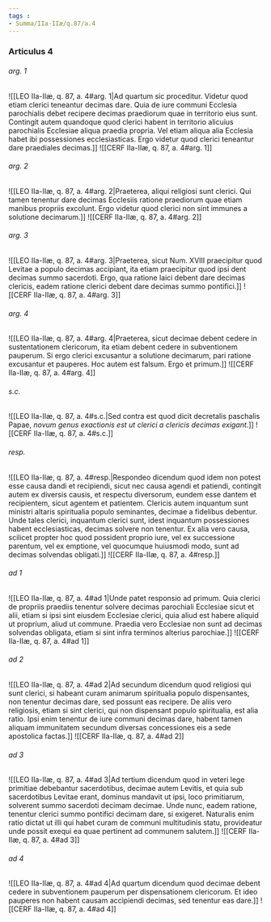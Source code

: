 ```yaml
---
tags : 
- Summa/IIa-IIæ/q.87/a.4
---
```


### Articulus 4

###### arg. 1
![[LEO IIa-IIæ, q. 87, a. 4#arg. 1|Ad quartum sic proceditur. Videtur quod etiam clerici teneantur decimas dare. Quia de iure communi Ecclesia parochialis debet recipere decimas praediorum quae in territorio eius sunt. Contingit autem quandoque quod clerici habent in territorio alicuius parochialis Ecclesiae aliqua praedia propria. Vel etiam aliqua alia Ecclesia habet ibi possessiones ecclesiasticas. Ergo videtur quod clerici teneantur dare praediales decimas.]]
![[CERF IIa-IIæ, q. 87, a. 4#arg. 1]]

###### arg. 2
![[LEO IIa-IIæ, q. 87, a. 4#arg. 2|Praeterea, aliqui religiosi sunt clerici. Qui tamen tenentur dare decimas Ecclesiis ratione praediorum quae etiam manibus propriis excolunt. Ergo videtur quod clerici non sint immunes a solutione decimarum.]]
![[CERF IIa-IIæ, q. 87, a. 4#arg. 2]]

###### arg. 3
![[LEO IIa-IIæ, q. 87, a. 4#arg. 3|Praeterea, sicut Num. XVIII praecipitur quod Levitae a populo decimas accipiant, ita etiam praecipitur quod ipsi dent decimas summo sacerdoti. Ergo, qua ratione laici debent dare decimas clericis, eadem ratione clerici debent dare decimas summo pontifici.]]
![[CERF IIa-IIæ, q. 87, a. 4#arg. 3]]

###### arg. 4
![[LEO IIa-IIæ, q. 87, a. 4#arg. 4|Praeterea, sicut decimae debent cedere in sustentationem clericorum, ita etiam debent cedere in subventionem pauperum. Si ergo clerici excusantur a solutione decimarum, pari ratione excusantur et pauperes. Hoc autem est falsum. Ergo et primum.]]
![[CERF IIa-IIæ, q. 87, a. 4#arg. 4]]

###### s.c.
![[LEO IIa-IIæ, q. 87, a. 4#s.c.|Sed contra est quod dicit decretalis paschalis Papae, *novum genus exactionis est ut clerici a clericis decimas exigant*.]]
![[CERF IIa-IIæ, q. 87, a. 4#s.c.]]

###### resp.
![[LEO IIa-IIæ, q. 87, a. 4#resp.|Respondeo dicendum quod idem non potest esse causa dandi et recipiendi, sicut nec causa agendi et patiendi, contingit autem ex diversis causis, et respectu diversorum, eundem esse dantem et recipientem, sicut agentem et patientem. Clericis autem inquantum sunt ministri altaris spiritualia populo seminantes, decimae a fidelibus debentur. Unde tales clerici, inquantum clerici sunt, idest inquantum possessiones habent ecclesiasticas, decimas solvere non tenentur. Ex alia vero causa, scilicet propter hoc quod possident proprio iure, vel ex successione parentum, vel ex emptione, vel quocumque huiusmodi modo, sunt ad decimas solvendas obligati.]]
![[CERF IIa-IIæ, q. 87, a. 4#resp.]]

###### ad 1
![[LEO IIa-IIæ, q. 87, a. 4#ad 1|Unde patet responsio ad primum. Quia clerici de propriis praediis tenentur solvere decimas parochiali Ecclesiae sicut et alii, etiam si ipsi sint eiusdem Ecclesiae clerici, quia aliud est habere aliquid ut proprium, aliud ut commune. Praedia vero Ecclesiae non sunt ad decimas solvendas obligata, etiam si sint infra terminos alterius parochiae.]]
![[CERF IIa-IIæ, q. 87, a. 4#ad 1]]

###### ad 2
![[LEO IIa-IIæ, q. 87, a. 4#ad 2|Ad secundum dicendum quod religiosi qui sunt clerici, si habeant curam animarum spiritualia populo dispensantes, non tenentur decimas dare, sed possunt eas recipere. De aliis vero religiosis, etiam si sint clerici, qui non dispensant populo spiritualia, est alia ratio. Ipsi enim tenentur de iure communi decimas dare, habent tamen aliquam immunitatem secundum diversas concessiones eis a sede apostolica factas.]]
![[CERF IIa-IIæ, q. 87, a. 4#ad 2]]

###### ad 3
![[LEO IIa-IIæ, q. 87, a. 4#ad 3|Ad tertium dicendum quod in veteri lege primitiae debebantur sacerdotibus, decimae autem Levitis, et quia sub sacerdotibus Levitae erant, dominus mandavit ut ipsi, loco primitiarum, solverent summo sacerdoti decimam decimae. Unde nunc, eadem ratione, tenentur clerici summo pontifici decimam dare, si exigeret. Naturalis enim ratio dictat ut illi qui habet curam de communi multitudinis statu, provideatur unde possit exequi ea quae pertinent ad communem salutem.]]
![[CERF IIa-IIæ, q. 87, a. 4#ad 3]]

###### ad 4
![[LEO IIa-IIæ, q. 87, a. 4#ad 4|Ad quartum dicendum quod decimae debent cedere in subventionem pauperum per dispensationem clericorum. Et ideo pauperes non habent causam accipiendi decimas, sed tenentur eas dare.]]
![[CERF IIa-IIæ, q. 87, a. 4#ad 4]]

